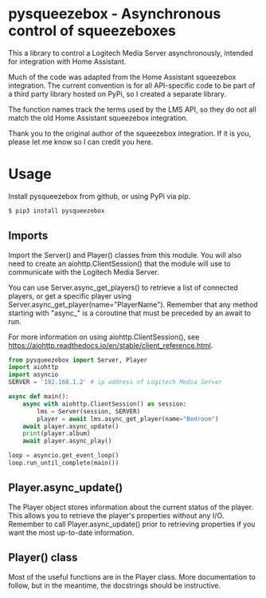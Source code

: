 # pysqueezebox - Asynchronous control of squeezeboxes
This a library to control a Logitech Media Server asynchronously, intended for
integration with Home Assistant.

Much of the code was adapted from the Home Assistant squeezebox integration.
The current convention is for all API-specific code to be part of a third
party library hosted on PyPi, so I created a separate library.

The function names track the terms used by the LMS API, so they do not all
match the old Home Assistant squeezebox integration.

Thank you to the original author of the squeezebox integration. If it is you,
please let me know so I can credit you here.

# Usage
Install pysqueezebox from github, or using PyPi via pip.
```sh
$ pip3 install pysqueezebox
```

## Imports
Import the Server() and Player() classes from this module. You will also need
to create an aiohttp.ClientSession() that the module will use to communicate
with the Logitech Media Server.

You can use Server.async_get_players() to retrieve a list of connected players,
or get a specific player using Server.async_get_player(name="PlayerName").
Remember that any method starting with "async_" is a coroutine that must be
preceded by an await to run.

For more information on using aiohttp.ClientSession(), see
https://aiohttp.readthedocs.io/en/stable/client_reference.html.
```Python
from pysqueezebox import Server, Player
import aiohttp
import asyncio
SERVER = '192.168.1.2' # ip address of Logitech Media Server

async def main():
    async with aiohttp.ClientSession() as session:
        lms = Server(session, SERVER)
        player = await lms.async_get_player(name="Bedroom")
	await player.async_update()
	print(player.album)
	await player.async_play()

loop = asyncio.get_event_loop()
loop.run_until_complete(main())
```

## Player.async_update()
The Player object stores information about the current status of the player.
This allows you to retrieve the player's properties without any I/O. Remember
to call Player.async_update() prior to retrieving properties if you want the
most up-to-date information.

## Player() class
Most of the useful functions are in the Player class. More documentation to
follow, but in the meantime, the docstrings should be instructive.

